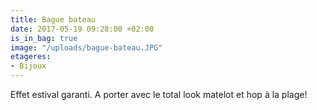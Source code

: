 ```yaml
---
title: Bague bateau
date: 2017-05-19 09:28:00 +02:00
is_in_bag: true
image: "/uploads/bague-bateau.JPG"
etageres:
- Bijoux
---
```


Effet estival garanti. A porter avec le total look matelot et hop à la plage!